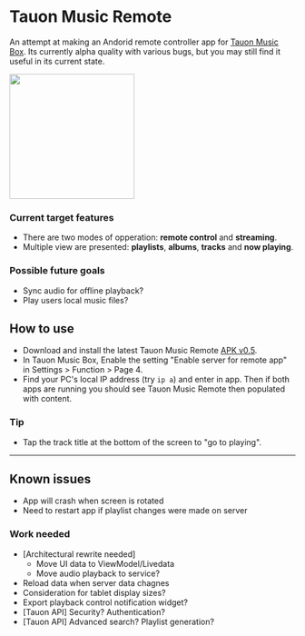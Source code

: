 
# Tauon Music Remote

An attempt at making an Andorid remote controller app for [Tauon Music Box](https://github.com/Taiko2k/TauonMusicBox). Its currently alpha quality with various bugs, but you may still find it useful in its current state.

<img width="220" src="https://user-images.githubusercontent.com/17271572/102763775-070d1d00-43df-11eb-8df6-b4dd4c854f31.jpg">

### Current target features

 - There are two modes of opperation: **remote control** and **streaming**. 
 - Multiple view are presented: **playlists**, **albums**, **tracks** and **now playing**.


 
 
### Possible future goals

 - Sync audio for offline playback?
 - Play users local music files?


## How to use

- Download and install the latest Tauon Music Remote [APK v0.5](https://github.com/Taiko2k/TauonMusicRemote/releases/download/0.5/TauonMusicRemoteAlpha5.apk).
- In Tauon Music Box, Enable the setting "Enable server for remote app" in Settings > Function > Page 4.
- Find your PC's local IP address (try `ip a`) and enter in app. Then if both apps are running you should see Tauon Music Remote then populated with content.

### Tip

- Tap the track title at the bottom of the screen to "go to playing".

___


## Known issues

 - App will crash when screen is rotated
 - Need to restart app if playlist changes were made on server

### Work needed

 - [Architectural rewrite needed]
    - Move UI data to ViewModel/Livedata
    - Move audio playback to service?
 - Reload data when server data chagnes
 - Consideration for tablet display sizes?
 - Export playback control notification widget?
 - [Tauon API] Security? Authentication?
 - [Tauon API] Advanced search? Playlist generation?
